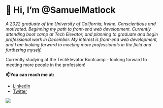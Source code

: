 # 👋 Hi, I’m @SamuelMatlock

*A 2022 graduate of the University of California, Irvine. Conscientious and motivated. Beginning my path to front-end web development. Currently attending boot camp at Tech Elevator, and planning to graduate and begin professional work in December. My interest is front-end web development, and I am looking forward to meeting more professionals in the field and furthering myself.*

Currently studying at the TechElevator Bootcamp - looking forward to meeting more people in the profession!

**📫You can reach me at:**
- [LinkedIn](linkedin.com/in/samuelmatlock/)
- [Twitter](twitter.com/samuelmatlock)

![](https://imgc.allpostersimages.com/img/posters/two-henchman-student-loan-sharks-approach-a-scared-young-man-one-b-new-yorker-cartoon_u-L-PYSEPZ0.jpg?artHeight=550&artPerspective=n&artWidth=550)
